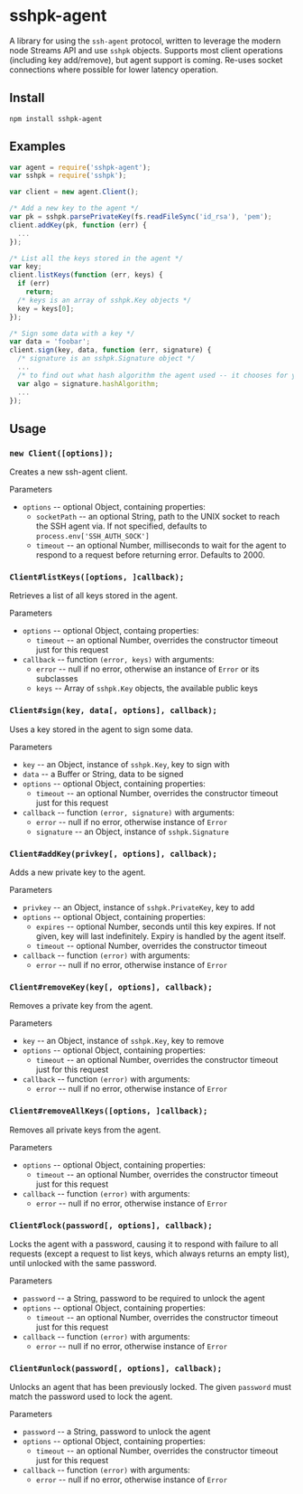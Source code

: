 sshpk-agent
===========

A library for using the `ssh-agent` protocol, written to leverage the modern
node Streams API and use `sshpk` objects. Supports most client operations
(including key add/remove), but agent support is coming. Re-uses socket
connections where possible for lower latency operation.

Install
-------

```
npm install sshpk-agent
```

Examples
--------

```js
var agent = require('sshpk-agent');
var sshpk = require('sshpk');

var client = new agent.Client();

/* Add a new key to the agent */
var pk = sshpk.parsePrivateKey(fs.readFileSync('id_rsa'), 'pem');
client.addKey(pk, function (err) {
  ...
});

/* List all the keys stored in the agent */
var key;
client.listKeys(function (err, keys) {
  if (err)
    return;
  /* keys is an array of sshpk.Key objects */
  key = keys[0];
});

/* Sign some data with a key */
var data = 'foobar';
client.sign(key, data, function (err, signature) {
  /* signature is an sshpk.Signature object */
  ...
  /* to find out what hash algorithm the agent used -- it chooses for you */
  var algo = signature.hashAlgorithm;
  ...
});
```

Usage
-----

### `new Client([options]);`

Creates a new ssh-agent client.

Parameters

- `options` -- optional Object, containing properties:
  - `socketPath` -- an optional String, path to the UNIX socket to reach the SSH
                    agent via. If not specified, defaults to
                    `process.env['SSH_AUTH_SOCK']`
  - `timeout` -- an optional Number, milliseconds to wait for the agent to
                 respond to a request before returning error. Defaults to 2000.

### `Client#listKeys([options, ]callback);`

Retrieves a list of all keys stored in the agent.

Parameters

- `options` -- optional Object, containg properties:
  - `timeout` -- an optional Number, overrides the constructor timeout just for
                 this request
- `callback` -- function `(error, keys)` with arguments:
  - `error` -- null if no error, otherwise an instance of `Error` or its
               subclasses
  - `keys` -- Array of `sshpk.Key` objects, the available public keys

### `Client#sign(key, data[, options], callback);`

Uses a key stored in the agent to sign some data.

Parameters

- `key` -- an Object, instance of `sshpk.Key`, key to sign with
- `data` -- a Buffer or String, data to be signed
- `options` -- optional Object, containing properties:
  - `timeout` -- an optional Number, overrides the constructor timeout just for
                 this request
- `callback` -- function `(error, signature)` with arguments:
  - `error` -- null if no error, otherwise instance of `Error`
  - `signature` -- an Object, instance of `sshpk.Signature`

### `Client#addKey(privkey[, options], callback);`

Adds a new private key to the agent.

Parameters

- `privkey` -- an Object, instance of `sshpk.PrivateKey`, key to add
- `options` -- optional Object, containing properties:
  - `expires` -- optional Number, seconds until this key expires. If not given,
                 key will last indefinitely. Expiry is handled by the agent
                 itself.
  - `timeout` -- optional Number, overrides the constructor timeout
- `callback` -- function `(error)` with arguments:
  - `error` -- null if no error, otherwise instance of `Error`

### `Client#removeKey(key[, options], callback);`

Removes a private key from the agent.

Parameters

- `key` -- an Object, instance of `sshpk.Key`, key to remove
- `options` -- optional Object, containing properties:
  - `timeout` -- an optional Number, overrides the constructor timeout just for
                 this request
- `callback` -- function `(error)` with arguments:
  - `error` -- null if no error, otherwise instance of `Error`

### `Client#removeAllKeys([options, ]callback);`

Removes all private keys from the agent.

Parameters

- `options` -- optional Object, containing properties:
  - `timeout` -- an optional Number, overrides the constructor timeout just for
                 this request
- `callback` -- function `(error)` with arguments:
  - `error` -- null if no error, otherwise instance of `Error`

### `Client#lock(password[, options], callback);`

Locks the agent with a password, causing it to respond with failure to all
requests (except a request to list keys, which always returns an empty list),
until unlocked with the same password.

Parameters

- `password` -- a String, password to be required to unlock the agent
- `options` -- optional Object, containing properties:
  - `timeout` -- an optional Number, overrides the constructor timeout just for
                 this request
- `callback` -- function `(error)` with arguments:
  - `error` -- null if no error, otherwise instance of `Error`

### `Client#unlock(password[, options], callback);`

Unlocks an agent that has been previously locked. The given `password` must
match the password used to lock the agent.

Parameters

- `password` -- a String, password to unlock the agent
- `options` -- optional Object, containing properties:
  - `timeout` -- an optional Number, overrides the constructor timeout just for
                 this request
- `callback` -- function `(error)` with arguments:
  - `error` -- null if no error, otherwise instance of `Error`
